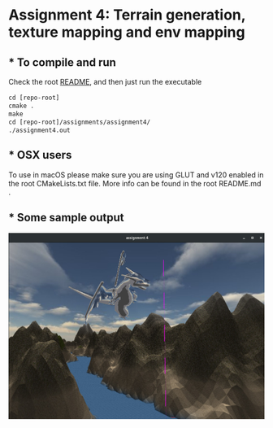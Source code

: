 # Assignment 4: Terrain generation, texture mapping and env mapping


## * To compile and run

Check the root [README](https://github.com/wpumacay/wilbert-pumacay-graficos-2017-2/blob/master/README.md), and then just run the executable

```
cd [repo-root]
cmake .
make
cd [repo-root]/assignments/assignment4/
./assignment4.out
```

## * OSX users

To use in macOS please make sure you are using GLUT and v120 enabled in the root CMakeLists.txt file. More info can be found in the root README.md .

## * Some sample output

![Scene](_img/assignment4_sample.jpg)
